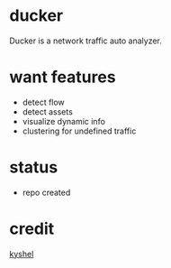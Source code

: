 

# ducker

Ducker is a network traffic auto analyzer.

# want features
- detect flow 
- detect assets  
- visualize dynamic info
- clustering for undefined traffic

# status
- repo created



# credit
[kyshel](https://github.com/kyshel/ducker)